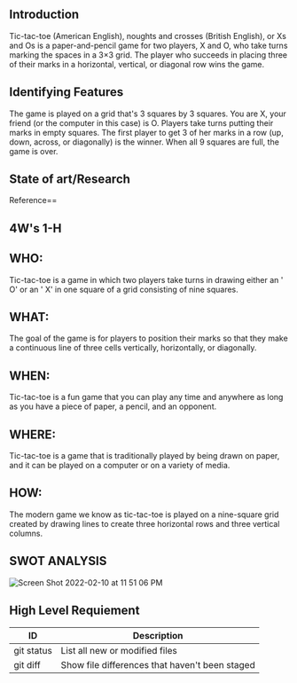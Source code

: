 ## Introduction 
Tic-tac-toe (American English), noughts and crosses (British English), or Xs
and Os is a paper-and-pencil game for two players, X and O, who take turns marking
the spaces in a 3×3 grid. The player who succeeds in placing three of their marks in a
horizontal, vertical, or diagonal row wins the game.


## Identifying Features 
The game is played on a grid that's 3 squares by 3 squares.
You are X, your friend (or the computer in this case) is O. Players take turns putting their marks in empty squares.
The first player to get 3 of her marks in a row (up, down, across, or diagonally) is the winner.
When all 9 squares are full, the game is over.

## State of art/Research
Reference== 

## 4W's 1-H

## WHO:
Tic-tac-toe is a game in which two players take turns in drawing either an ' O' or an ' X' in one square of a grid consisting of nine squares.

## WHAT:
The goal of the game is for players to position their marks so that they make a continuous line of three cells vertically, horizontally, or diagonally.

## WHEN:
Tic-tac-toe is a fun game that you can play any time and anywhere as long as you have a piece of paper, a pencil, and an opponent.

## WHERE:
Tic-tac-toe is a game that is traditionally played by being drawn on paper, and it can be played on a computer or on a variety of media.

## HOW:
The modern game we know as tic-tac-toe is played on a nine-square grid created by drawing lines to create three horizontal rows and three vertical columns. 

## SWOT ANALYSIS
![Screen Shot 2022-02-10 at 11 51 06 PM](https://user-images.githubusercontent.com/60956507/153475348-2dc8283e-5fab-44fa-900d-775199572dfc.png)

## High Level Requiement
| ID | Description |
| --- | --- |
| git status | List all new or modified files |
| git diff | Show file differences that haven't been staged |
